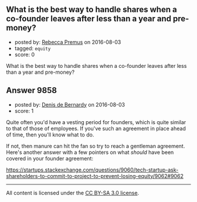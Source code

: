 ## What is the best way to handle shares when a co-founder leaves after less than a year and pre-money?

- posted by: [Rebecca Premus](https://stackexchange.com/users/8945810/rebecca-premus) on 2016-08-03
- tagged: `equity`
- score: 0

What is the best way to handle shares when a co-founder leaves after less than a year and pre-money? 


## Answer 9858

- posted by: [Denis de Bernardy](https://stackexchange.com/users/182468/denis-de-bernardy) on 2016-08-03
- score: 1

Quite often you'd have a vesting period for founders, which is quite similar to that of those of employees. If you've such an agreement in place ahead of time, then you'll know what to do.

If not, then manure can hit the fan so try to reach a gentleman agreement. Here's another answer with a few pointers on what _should_ have been covered in your founder agreement:

https://startups.stackexchange.com/questions/9060/tech-startup-ask-shareholders-to-commit-to-project-to-prevent-losing-equity/9062#9062



---

All content is licensed under the [CC BY-SA 3.0 license](https://creativecommons.org/licenses/by-sa/3.0/).
